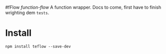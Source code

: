#fFlow _function-flow_
A function wrapper. Docs to come, first have to finish wrighting dem `tests`.

# Install

```
npm install teflow --save-dev
```

